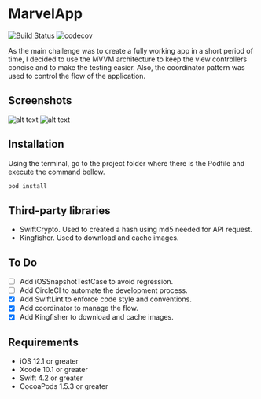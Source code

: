 # MarvelApp
[![Build Status](https://travis-ci.org/homerooliveira/MarvelApp.svg?branch=dev)](https://travis-ci.org/homerooliveira/MarvelApp) [![codecov](https://codecov.io/gh/homerooliveira/MarvelApp/branch/dev/graph/badge.svg)](https://codecov.io/gh/homerooliveira/MarvelApp)

 As the main challenge was to create a fully working app in a short period of time, I decided to use the MVVM architecture to keep the view controllers concise and to make the testing easier. Also, the coordinator pattern was used to control the flow of the application.
 
## Screenshots
![alt text](https://github.com/homerooliveira/MarvelApp/raw/dev/list.png "List of Characters") ![alt text](https://github.com/homerooliveira/MarvelApp/raw/dev/detail.png "Detail of Character")
## Installation

Using the terminal, go to the project folder where there is the Podfile and execute the command bellow.
``` sh
pod install
```
## Third-party libraries
- SwiftCrypto. Used to created a hash using md5 needed for API request.
- Kingfisher. Used to download and cache images.

## To Do
- [ ] Add iOSSnapshotTestCase to avoid regression.
- [ ] Add CircleCI to automate the development process.
- [x] Add SwiftLint to enforce code style and conventions.
- [x] Add coordinator to manage the flow.
- [x] Add Kingfisher to download and cache images.

## Requirements
- iOS 12.1 or greater
- Xcode 10.1 or greater
- Swift 4.2 or greater 
- CocoaPods 1.5.3 or greater
